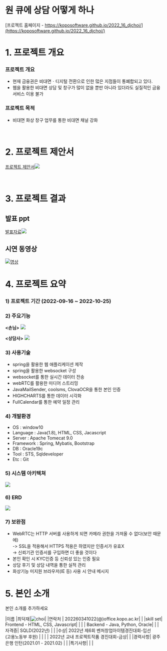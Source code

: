 # 원  큐에 상담 어떻게 하나

[프로젝트 홈페이지 - https://koposoftware.github.io/2022_16_djchoi/](https://koposoftware.github.io/2022_16_djchoi/)

# 1. 프로젝트 개요

### 프로젝트 개요
* 현재 금융권은 비대면ㆍ디지털 전환으로 인한 많은 지점들이 통폐합되고 있다.
* 웹을 활용한 비대면 상담 및 창구가 많이 없을 뿐만 아니라 있더라도 실질적인 금융서비스 이용 불가

### 프로젝트 목적
* 비대면 화상 창구 업무를 통한 비대면 채널 강화


<br>

# 2. 프로젝트 제안서
[프로젝트 제안서<img src="Img/제안서화면.png"/>](/files/2260341022_최덕재_제안서.pdf)<br>
 
<br>

# 3. 프로젝트 결과

## 발표 ppt 
[발표자료<img src="Img/최종ppt.png"/>](/files/최종프로젝트ppt.pdf)<br>

## 시연 동영상 
  [![영상](Img/영상사진.png)](https://youtu.be/SjWqHlg7PG8)


# 4. 프로젝트 요약
### 1) 프로젝트 기간 (2022-09-16 ~ 2022-10-25)

### 2) 주요기능
**<손님>**
<img src="Img/손님.png"/><br>

**<상담사>**
<img src="Img/상담사.png"/><br>

### 3) 사용기술

 - spring을 활용한 웹 애플리케이션 제작
 - spring을 활용한 websocket 구성
 - websocket를 통한 실시간 데이터 전송
 - webRTC를 활용한 미디어 스트리밍
 - JavaMailSender, coolsms, ClovaOCR을 통한 본인 인증
 - HIGHCHARTS를 통한 데이터 시각화
 - FullCalendar를 통한 예약 일정 관리

### 4) 개발환경

* OS : window10
* Language : Java(1.8), HTML, CSS, Jacascript
* Server : Apache Tomecat 9.0
* Framework : Spring, Mybatis, Bootstrap
* DB : Oracle19c
* Tool : STS, Sqldeveloper
* Etc : Git

### 5) 시스템 아키텍쳐

<img src="Img/아키텍쳐.png"/><br>

### 6) ERD

   <img src="Img/최종_ERD.png"/><br>

### 7) 보완점

* WebRTC는 HTTP 서버를 사용하게 되면 카메라 권한을 가져올 수 없다(보안 때문에)<br>
   -> SSL을 적용해서 HTTPS 적용은 하였지만 인증서가 유효X<br>
   -> 신뢰기관 인증서를 구입하면 더 좋을 것이다
* 본인 확인 시 KYC인증 등 신뢰성 있는 인증 필요
* 상담 후기 및 상담 내역을 통한 실적 관리
* 화상기능 미지원 브라우저(IE 등) 사용 시 안내 메시지 


# 5. 본인 소개

본인 소개를 추가하세요

|이름 |최덕재|![choi](/Img/사진.jpg)|
|연락처 | 202260341022(@)office.kopo.ac.kr| |
|skill set| Frontend - HTML, CSS, Javascript| |
| | Backend - Java, Python, Oracle| |
|자격증| SQLD(2022년) | |
|수상| 2022년 제6회 벤처창업아이템경진대회-입선<br>(고용노동부 후원)  | |
| | 2022년 교내 프로젝트작품 경진대회-금상| |
|경력사항|  광주은행 인턴(2021.01 - 2021.02) | |
|특기사항|  | |


